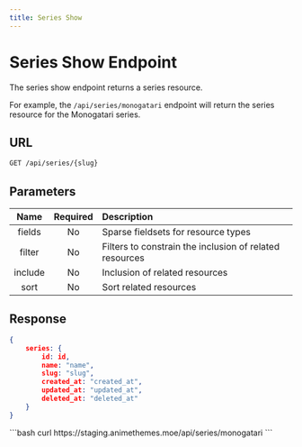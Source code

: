 ```yaml
---
title: Series Show
---
```


<Block>

# Series Show Endpoint

The series show endpoint returns a series resource.

For example, the `/api/series/monogatari` endpoint will return the series resource for the Monogatari series.

## URL

```sh
GET /api/series/{slug}
```

## Parameters

| Name    | Required | Description                                             |
| :-----: | :------: | :------------------------------------------------------ |
| fields  | No       | Sparse fieldsets for resource types                     |
| filter  | No       | Filters to constrain the inclusion of related resources |
| include | No       | Inclusion of related resources                          |
| sort    | No       | Sort related resources                                  |

## Response

```json
{
    series: {
        id: id,
        name: "name",
        slug: "slug",
        created_at: "created_at",
        updated_at: "updated_at",
        deleted_at: "deleted_at"
    }
}
```

<Example>

<CURL>
```bash
curl https://staging.animethemes.moe/api/series/monogatari
```
</CURL>

</Example>

</Block>